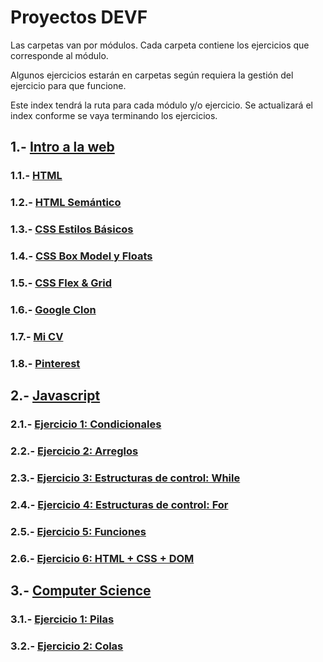 # Proyectos DEVF

Las carpetas van por módulos. Cada carpeta contiene los ejercicios que corresponde al módulo.

Algunos ejercicios estarán en carpetas según requiera la gestión del ejercicio para que funcione.

Este index tendrá la ruta para cada módulo y/o ejercicio. Se actualizará el index conforme se vaya terminando los ejercicios.


## 1.- [Intro a la web](https://github.com/LuisDavidMendoza/Proyectos_DEVF/tree/main/Modulo%201%20Intro%20a%20la%20Web)
  ### 1.1.- [HTML](https://github.com/LuisDavidMendoza/Proyectos_DEVF/blob/main/Modulo%201%20Intro%20a%20la%20Web/Ejercicio%201%20HTML.html)
  ### 1.2.- [HTML Semántico](https://github.com/LuisDavidMendoza/Proyectos_DEVF/blob/main/Modulo%201%20Intro%20a%20la%20Web/Ejercicio%202%20HTML%20Semantico.html)
  ### 1.3.- [CSS Estilos Básicos](https://github.com/LuisDavidMendoza/Proyectos_DEVF/tree/main/Modulo%201%20Intro%20a%20la%20Web/Ejercicio%203%20CSS%20Estilos%20Basicos)
  ### 1.4.- [CSS Box Model y Floats](https://github.com/LuisDavidMendoza/Proyectos_DEVF/tree/main/Modulo%201%20Intro%20a%20la%20Web/Ejercicio%204%20CSS%20Box%20Model%20y%20Floats)
  ### 1.5.- [CSS Flex & Grid](https://github.com/LuisDavidMendoza/Proyectos_DEVF/tree/main/Modulo%201%20Intro%20a%20la%20Web/Ejercicio%205%20CSS%20-%20Flex%20%26%20Grid)
  ### 1.6.- [Google Clon](https://github.com/LuisDavidMendoza/Proyectos_DEVF/tree/main/Modulo%201%20Intro%20a%20la%20Web/Google%20Clon)
  ### 1.7.- [Mi CV](https://github.com/LuisDavidMendoza/Proyectos_DEVF/tree/main/Modulo%201%20Intro%20a%20la%20Web/MI%20CV)
  ### 1.8.- [Pinterest](https://github.com/LuisDavidMendoza/Proyectos_DEVF/tree/main/Modulo%201%20Intro%20a%20la%20Web/Pinterest)
## 2.- [Javascript](https://github.com/LuisDavidMendoza/Proyectos_DEVF/tree/main/Modulo%202%20Javascript)
  ### 2.1.- [Ejercicio 1: Condicionales](https://github.com/LuisDavidMendoza/Proyectos_DEVF/tree/main/Modulo%202%20Javascript/Ejercicio%201%20Condicionales)
  ### 2.2.- [Ejercicio 2: Arreglos](https://github.com/LuisDavidMendoza/Proyectos_DEVF/tree/main/Modulo%202%20Javascript/Ejercicio%202%20Arreglos)
  ### 2.3.- [Ejercicio 3: Estructuras de control: While](https://github.com/LuisDavidMendoza/Proyectos_DEVF/tree/main/Modulo%202%20Javascript/Ejercicio%203%20While)
  ### 2.4.- [Ejercicio 4: Estructuras de control: For](https://github.com/LuisDavidMendoza/Proyectos_DEVF/tree/main/Modulo%202%20Javascript/Ejercicio%204%20For)
  ### 2.5.- [Ejercicio 5: Funciones](https://github.com/LuisDavidMendoza/Proyectos_DEVF/tree/main/Modulo%202%20Javascript/Ejercicio%205%20Funciones)
  ### 2.6.- [Ejercicio 6: HTML + CSS + DOM](https://github.com/LuisDavidMendoza/Proyectos_DEVF/tree/main/Modulo%202%20Javascript/Ejercicio%206%20HTML%20%2B%20CSS%20%2B%20DOM)
## 3.- [Computer Science](https://github.com/LuisDavidMendoza/Proyectos_DEVF/tree/main/Modulo%203%20Computer%20Science)
  ### 3.1.- [Ejercicio 1: Pilas](https://github.com/LuisDavidMendoza/Proyectos_DEVF/tree/main/Modulo%203%20Computer%20Science/Ejercicio%201%3A%20Pilas)
  ### 3.2.- [Ejercicio 2: Colas](https://github.com/LuisDavidMendoza/Proyectos_DEVF/tree/main/Modulo%203%20Computer%20Science/Ejercicio%202%3A%20Cola)
